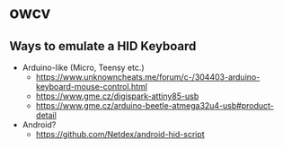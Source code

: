 # owcv

## Ways to emulate a HID Keyboard
- Arduino-like (Micro, Teensy etc.)
  - https://www.unknowncheats.me/forum/c-/304403-arduino-keyboard-mouse-control.html
  - https://www.gme.cz/digispark-attiny85-usb
  - https://www.gme.cz/arduino-beetle-atmega32u4-usb#product-detail
- Android?
  - https://github.com/Netdex/android-hid-script
